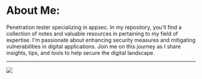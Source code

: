 # About Me:
Penetration tester specializing in appsec. In my repository, you'll find a collection of notes and valuable resources in pertaining to my field of expertise. I'm passionate about enhancing security measures and mitigating vulnerabilities in digital applications. Join me on this journey as I share insights, tips, and tools to help secure the digital landscape.

---
[![](https://visitcount.itsvg.in/api?id=s31frc3&icon=2&color=12)](https://visitcount.itsvg.in)

<!-- Proudly created with GPRM ( https://gprm.itsvg.in ) -->
